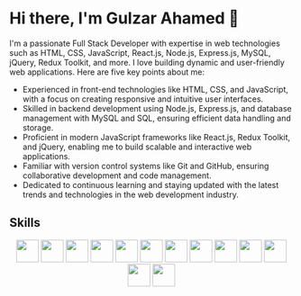 # Hi there, I'm Gulzar Ahamed 👋

I'm a passionate Full Stack Developer with expertise in web technologies such as HTML, CSS, JavaScript, React.js, Node.js, Express.js, MySQL, jQuery, Redux Toolkit, and more. I love building dynamic and user-friendly web applications. Here are five key points about me:

- Experienced in front-end technologies like HTML, CSS, and JavaScript, with a focus on creating responsive and intuitive user interfaces.
- Skilled in backend development using Node.js, Express.js, and database management with MySQL and SQL, ensuring efficient data handling and storage.
- Proficient in modern JavaScript frameworks like React.js, Redux Toolkit, and jQuery, enabling me to build scalable and interactive web applications.
- Familiar with version control systems like Git and GitHub, ensuring collaborative development and code management.
- Dedicated to continuous learning and staying updated with the latest trends and technologies in the web development industry.

## Skills

<p align="center">
    <img src="https://img.shields.io/badge/-HTML5-E34F26?style=for-the-badge&logo=html5&logoColor=white" height="40">
    <img src="https://img.shields.io/badge/-CSS3-1572B6?style=for-the-badge&logo=css3&logoColor=white" height="40">
    <img src="https://img.shields.io/badge/-JavaScript-F7DF1E?style=for-the-badge&logo=javascript&logoColor=black" height="40">
    <img src="https://img.shields.io/badge/-jQuery-0769AD?style=for-the-badge&logo=jquery&logoColor=white" height="40">
    <img src="https://img.shields.io/badge/-Redux_Toolkit-764ABC?style=for-the-badge&logo=redux&logoColor=white" height="40">
    <img src="https://img.shields.io/badge/-React.js-61DAFB?style=for-the-badge&logo=react&logoColor=black" height="40">
    <img src="https://img.shields.io/badge/-Node.js-339933?style=for-the-badge&logo=node.js&logoColor=white" height="40">
    <img src="https://img.shields.io/badge/-Express.js-000000?style=for-the-badge&logo=express&logoColor=white" height="40">
    <img src="https://img.shields.io/badge/-MySQL-4479A1?style=for-the-badge&logo=mysql&logoColor=white" height="40">
    <img src="https://img.shields.io/badge/-SQL-4479A1?style=for-the-badge&logo=sql&logoColor=white" height="40">
    <img src="https://img.shields.io/badge/-Ant_Design-0170FE?style=for-the-badge&logo=antdesign&logoColor=white" height="40">
    <img src="https://img.shields.io/badge/-Bootstrap-563D7C?style=for-the-badge&logo=bootstrap&logoColor=white" height="40">
    <img src="https://img.shields.io/badge/-React_Bootstrap-563D7C?style=for-the-badge&logo=react&logoColor=white" height="40">
</p>
